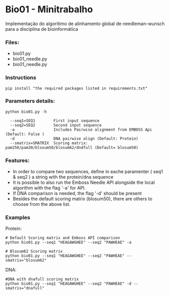 # Bio01 - Minitrabalho

Implementação do algoritimo de alinhamento global de needleman-wunsch para a disciplina de bioinformática

### Files:

- bio01.py
- bio01_needle.py
- bio01_needle.py

### Instructions
```
pip install "the required packages listed in requirements.txt"
```

### Parameters details: 

```
python bio01.py -h
```
```
  --seq1=SEQ1        First input sequence
  --seq2=SEQ2        Second input sequence
  -a                 Includes Pairwise alignment from EMBOSS Api (Default: False )
  -d                 DNA pairwise align (Default: Protein)
  --smatrix=SMATRIX  Scoring matrix: pam250/pam30/blosum50/blosum62/dndfull (Default= blosum50)
 ```
 
 ### Features:
 
 - In order to compare two sequences, define in eache paramenter ( seq1 & seq2 ) a string with the protein/dna sequence
 - It is possible to also run the Emboss Needle API alongside the local algorithm with the flag '-a' for API.
 - If DNA comparison is needed, the flag '-d' should be present
 - Besides the default scoring matrix (blosum50), there are others to choose from the above list.
 
 ### Examples

Protein:
```
# Default Scoring matrix and Emboss API comparison
python bio01.py --seq1 "HEAGAWGHEE" --seq2 "PAWHEAE" -a

# Blosum62 Scoring matrix
python bio01.py --seq1 "HEAGAWGHEE" --seq2 "PAWHEAE" --smatris="blosum62"

```

DNA:
```
#DNA with dnafull scoring matrix
python bio01.py --seq1 "HEAGAWGHEE" --seq2 "PAWHEAE" -d --smatris="dnafull"
```


 
 

